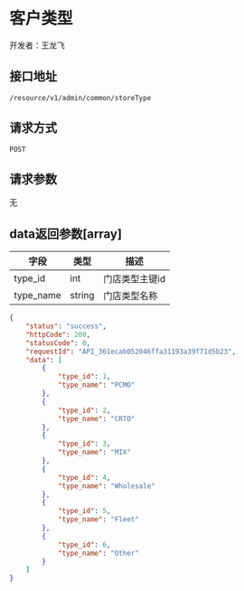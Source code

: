 # 客户类型

开发者：王龙飞

## 接口地址
`/resource/v1/admin/common/storeType`

## 请求方式
`POST`

## 请求参数
无

## data返回参数[array]
| 字段 | 类型 | 描述 |
| --- | --- | --- |
| type_id | int | 门店类型主键id |
| type_name | string | 门店类型名称 |

```json
{
    "status": "success",
    "httpCode": 200,
    "statusCode": 0,
    "requestId": "API_361ecab052046ffa31193a39f71d5b23",
    "data": [
        {
            "type_id": 1,
            "type_name": "PCMO"
        },
        {
            "type_id": 2,
            "type_name": "CRTO"
        },
        {
            "type_id": 3,
            "type_name": "MIX"
        },
        {
            "type_id": 4,
            "type_name": "Wholesale"
        },
        {
            "type_id": 5,
            "type_name": "Fleet"
        },
        {
            "type_id": 6,
            "type_name": "Other"
        }
    ]
}
```

